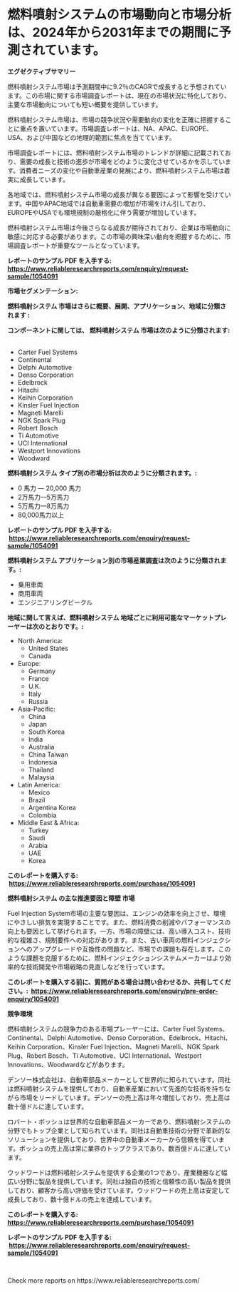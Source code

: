 <p><h1>燃料噴射システムの市場動向と市場分析は、2024年から2031年までの期間に予測されています。</h1></p><p><strong>エグゼクティブサマリー</strong></p>
<p><p>燃料噴射システム市場は予測期間中に9.2％のCAGRで成長すると予想されています。この市場に関する市場調査レポートは、現在の市場状況に特化しており、主要な市場動向についても短い概要を提供しています。</p><p>燃料噴射システム市場は、市場の競争状況や需要動向の変化を正確に把握することに重点を置いています。市場調査レポートは、NA、APAC、EUROPE、USA、および中国などの地理的範囲に焦点を当てています。</p><p>市場調査レポートには、燃料噴射システム市場のトレンドが詳細に記載されており、需要の成長と技術の進歩が市場をどのように変化させているかを示しています。消費者ニーズの変化や自動車産業の発展により、燃料噴射システム市場は着実に成長しています。</p><p>各地域では、燃料噴射システム市場の成長が異なる要因によって影響を受けています。中国やAPAC地域では自動車需要の増加が市場をけん引しており、EUROPEやUSAでも環境規制の厳格化に伴う需要が増加しています。</p><p>燃料噴射システム市場は今後さらなる成長が期待されており、企業は市場動向に敏感に対応する必要があります。この市場の興味深い動向を把握するために、市場調査レポートが重要なツールとなっています。</p></p>
<p><strong>レポートのサンプル PDF を入手する: <a href="https://www.reliableresearchreports.com/enquiry/request-sample/1054091">https://www.reliableresearchreports.com/enquiry/request-sample/1054091</a></strong></p>
<p><strong>市場セグメンテーション:</strong></p>
<p><strong> 燃料噴射システム 市場はさらに概要、展開、アプリケーション、地域に分類されます :</strong></p>
<p><strong>コンポーネントに関しては、 燃料噴射システム 市場は次のように分類されます: &nbsp;</strong></p>
<p><ul><li>Carter Fuel Systems</li><li>Continental</li><li>Delphi Automotive</li><li>Denso Corporation</li><li>Edelbrock</li><li>Hitachi</li><li>Keihin Corporation</li><li>Kinsler Fuel Injection</li><li>Magneti Marelli</li><li>NGK Spark Plug</li><li>Robert Bosch</li><li>Ti Automotive</li><li>UCI International</li><li>Westport Innovations</li><li>Woodward</li></ul></p>
<p><strong> 燃料噴射システム タイプ別の市場分析は次のように分類されます。:</strong></p>
<p><ul><li>0 馬力 — 20,000 馬力</li><li>2万馬力—5万馬力</li><li>5万馬力—8万馬力</li><li>80,000馬力以上</li></ul></p>
<p><strong>レポートのサンプル PDF を入手する: &nbsp;<a href="https://www.reliableresearchreports.com/enquiry/request-sample/1054091">https://www.reliableresearchreports.com/enquiry/request-sample/1054091</a></strong></p>
<p><strong> 燃料噴射システム アプリケーション別の市場産業調査は次のように分類されます。:</strong></p>
<p><ul><li>乗用車両</li><li>商用車両</li><li>エンジニアリングビークル</li></ul></p>
<p><strong>地域に関して言えば、燃料噴射システム 地域ごとに利用可能なマーケットプレーヤーは次のとおりです。:</strong></p>
<p><ul>
    <li>
        North America:
        <ul>
            <li>United States</li>
            <li>Canada</li>
        </ul>
    </li>
    <li>
        Europe:
        <ul>
            <li>Germany</li>
            <li>France</li>
            <li>U.K.</li>
            <li>Italy</li>
            <li>Russia</li>
        </ul>
    </li>
    <li>
        Asia-Pacific:
        <ul>
            <li>China</li>
            <li>Japan</li>
            <li>South Korea</li>
            <li>India</li>
            <li>Australia</li>
            <li>China Taiwan</li>
            <li>Indonesia</li>
            <li>Thailand</li>
            <li>Malaysia</li>
        </ul>
    </li>
    <li>
        Latin America:
        <ul>
            <li>Mexico</li>
            <li>Brazil</li>
            <li>Argentina Korea</li>
            <li>Colombia</li>
        </ul>
    </li>
    <li>
        Middle East & Africa:
        <ul>
            <li>Turkey</li>
            <li>Saudi</li>
            <li>Arabia</li>
            <li>UAE</li>
            <li>Korea</li>
        </ul>
    </li>
    </ul></p>
<p><strong>このレポートを購入する: &nbsp;<a href="https://www.reliableresearchreports.com/purchase/1054091">https://www.reliableresearchreports.com/purchase/1054091</a></strong></p>
<p><strong>燃料噴射システム の主な推進要因と障壁 市場</strong></p>
<p><p>Fuel Injection System市場の主要な要因は、エンジンの効率を向上させ、環境にやさしい排気を実現することです。また、燃料消費の削減やパフォーマンスの向上も要因として挙げられます。一方、市場の障壁には、高い導入コスト、技術的な複雑さ、規制要件への対応があります。また、古い車両の燃料インジェクションへのアップグレードや互換性の問題など、市場での課題も存在します。このような課題を克服するために、燃料インジェクションシステムメーカーはより効率的な技術開発や市場戦略の見直しなどを行っています。</p></p>
<p><strong>このレポートを購入する前に、質問がある場合は問い合わせるか、共有してください。:&nbsp; <a href="https://www.reliableresearchreports.com/enquiry/pre-order-enquiry/1054091">https://www.reliableresearchreports.com/enquiry/pre-order-enquiry/1054091</a></strong></p>
<p><strong>競争環境</strong></p>
<p><p>燃料噴射システムの競争力のある市場プレーヤーには、Carter Fuel Systems、Continental、Delphi Automotive、Denso Corporation、Edelbrock、Hitachi、Keihin Corporation、Kinsler Fuel Injection、Magneti Marelli、NGK Spark Plug、Robert Bosch、Ti Automotive、UCI International、Westport Innovations、Woodwardなどがあります。</p><p>デンソー株式会社は、自動車部品メーカーとして世界的に知られています。同社は燃料噴射システムを提供しており、自動車産業において先進的な技術を持ちながら市場をリードしています。デンソーの売上高は年々増加しており、売上高は数十億ドルに達しています。</p><p>ロバート・ボッシュは世界的な自動車部品メーカーであり、燃料噴射システムの分野でもトップ企業として知られています。同社は自動車技術の分野で革新的なソリューションを提供しており、世界中の自動車メーカーから信頼を得ています。ボッシュの売上高は常に業界のトップクラスであり、数百億ドルに達しています。</p><p>ウッドワードは燃料噴射システムを提供する企業の1つであり、産業機器など幅広い分野に製品を提供しています。同社は独自の技術と信頼性の高い製品を提供しており、顧客から高い評価を受けています。ウッドワードの売上高は安定して成長しており、数十億ドルの売上を達成しています。</p></p>
<p><strong>このレポートを購入する: &nbsp; <a href="https://www.reliableresearchreports.com/purchase/1054091">https://www.reliableresearchreports.com/purchase/1054091</a></strong></p>
<p><strong>レポートのサンプル PDF を入手する: &nbsp;<a href="https://www.reliableresearchreports.com/enquiry/request-sample/1054091">https://www.reliableresearchreports.com/enquiry/request-sample/1054091</a></strong><strong></strong></p>
<p>&nbsp;</p>
<p>Check more reports on https://www.reliableresearchreports.com/</p>
